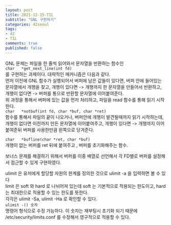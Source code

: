 ```yaml
---
layout: post
title: 2021-12-15-TIL
subtitle: "GNL 구현하기"
categories: 42seoul
tags:
- 42
- TIL
comments: true
published: false
---
```


GNL 문제는 파일을 한 줄씩 읽어와서 문자열을 반환하는 함수인  
`char	*get_next_line(int fd)`  
를 구현하는 과제이다. 
대략적인 매커니즘은 다음과 같다.  
먼저 이전에 GNL 함수가 실행되어서 버퍼에 남은 값들이 있다면, 버퍼 안에 들어있는 문자열에서 개행을 찾고, 개행이 있다면 -> 개행까지 한 문자열을 만들어서 반환하고, 개행이 없다면 -> 버퍼를 통으로 반환할 문자열에 이어붙여준다.  
위 과정을 통해서 버퍼에 있는 값을 먼저 처리하고, 파일을 read 함수를 통해 읽기 시작한다.  
`char	*notbuf(int fd, char *buf, char *ret)`  
함수를 통해서 파일의 끝이 나오거나, 버퍼안에 개행이 발견될때까지 읽기 시작하는데, 개행이 없다면 이전까지 만든 문자열에 이어붙여주고, 개행이 있다면 -> 개행까지 이어붙여준뒤 버퍼를 사용한만큼 왼쪽으로 당겨준다.


`char	*bufline(char *ret, char *buf)`  
개행이 없는 버퍼를 ret 뒤에 붙여주고 , 버퍼를 초기화해주는 함수.

보너스 문제를 해결하기 위해서 버퍼를 이중 배열로 선언해서 각 FD별로 버퍼를 설정해서 접근할 수 있게 구현하였다. 

ulimit 은 유저에게 할당할 자원의 한계를 정의한 것으로 ulimit -a 을 입력하면 볼 수 있다  
limit 은 soft 와 hard 로 나뉘어져 있는데 soft 는 기본적으로 적용되는 한도이고, hard 는 최대한으로 적용할 수 있는 한도를 뜻한다.  
각각은 ulimit -Sa, ulimit -Ha 로 확인할 수 있다.  
`ulimit -() 숫자`  
명령어 형식으로 수정 가능하다.  이 숫자는 재부팅시 초기화 되기 때문에  
/etc/security/limits.conf 를 수정해서 영구적으로 적용할 수 있다.   
